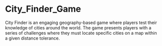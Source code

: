 # City_Finder_Game
City Finder is an engaging geography-based game where players test their knowledge of cities around the world. The game presents players with a series of challenges where they must locate specific cities on a map within a given distance tolerance.
